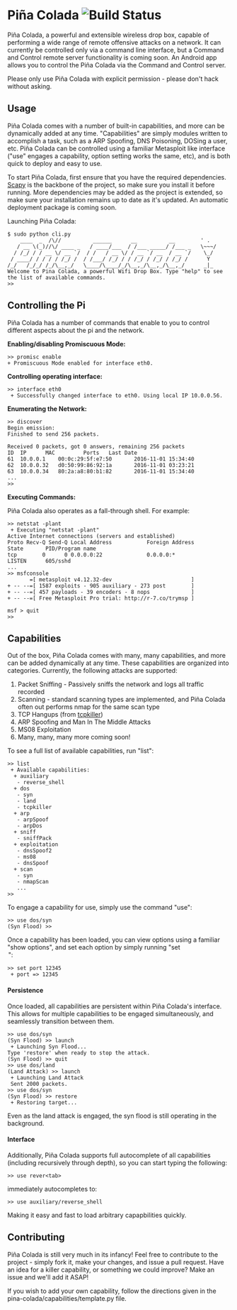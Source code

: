 # Piña Colada ![Build Status](https://travis-ci.org/ecthros/pina-colada.svg?branch=master)

Piña Colada, a powerful and extensible wireless drop box, capable of performing a wide range of remote offensive attacks on a network. It can currently be controlled only via a command line interface, but a Command and Control remote server functionality is coming soon. An Android app allows you to control the Piña Colada via the Command and Control server.

Please only use Piña Colada with explicit permission - please don't hack without asking.

## Usage
Piña Colada comes with a number of built-in capabilities, and more can be dynamically added at any time. "Capabilities" are simply modules written to accomplish a task, such as a ARP Spoofing, DNS Poisoning, DOSing a user, etc. Piña Colada can be controlled using a familiar Metasploit like interface ("use" engages a capability, option setting works the same, etc), and is both quick to deploy and easy to use. 

To start Piña Colada, first ensure that you have the required dependencies. [Scapy](http://www.secdev.org/projects/scapy/) is the backbone of the project, so make sure you install it before running. More dependencies may be added as the project is extended, so make sure your installation remains up to date as it's updated. An automatic deployment package is coming soon. 

Launching Piña Colada:
```
$ sudo python cli.py
    ____  _  /\//          ______      __          __        ' .
   / __ \(_)//\/ ____ _   / ____/___  / /___ _____/ /___ _   \~~~/
  / /_/ / / __ \/ __ `/  / /   / __ \/ / __ `/ __  / __ `/    \_/
 / ____/ / / / / /_/ /  / /___/ /_/ / / /_/ / /_/ / /_/ /      Y
/_/   /_/_/ /_/\__,_/   \____/\____/_/\__,_/\__,_/\__,_/      _|_
Welcome to Pina Colada, a powerful Wifi Drop Box. Type "help" to see the list of available commands.
>>
```

## Controlling the Pi

Piña Colada has a number of commands that enable to you to control different aspects about the pi and the network. 

**Enabling/disabling Promiscuous Mode:**
```
>> promisc enable
+ Promiscuous Mode enabled for interface eth0.
```

**Controlling operating interface:**
```
>> interface eth0
 + Successfully changed interface to eth0. Using local IP 10.0.0.56.
```

**Enumerating the Network:**
```
>> discover
Begin emission:
Finished to send 256 packets.

Received 0 packets, got 0 answers, remaining 256 packets
ID	IP		MAC			Ports	Last Date
61	10.0.0.1	00:0c:29:5f:e7:50		2016-11-01 15:34:40
62	10.0.0.32	d0:50:99:86:92:1a		2016-11-01 03:23:21
63	10.0.0.34	80:2a:a8:80:b1:82		2016-11-01 15:34:40
...
>> 
```

**Executing Commands:**

Piña Colada also operates as a fall-through shell. For example:
```
>> netstat -plant
 + Executing "netstat -plant"
Active Internet connections (servers and established)
Proto Recv-Q Send-Q Local Address           Foreign Address         State       PID/Program name
tcp        0      0 0.0.0.0:22              0.0.0.0:*               LISTEN      605/sshd
...
>> msfconsole
       =[ metasploit v4.12.32-dev                         ]
+ -- --=[ 1587 exploits - 905 auxiliary - 273 post        ]
+ -- --=[ 457 payloads - 39 encoders - 8 nops             ]
+ -- --=[ Free Metasploit Pro trial: http://r-7.co/trymsp ]

msf > quit
>> 
```

## Capabilities

Out of the box, Piña Colada comes with many, many capabilities, and more can be added dynamically at any time. These capabilities are organized into categories. Currently, the following attacks are supported: 

1. Packet Sniffing - Passively sniffs the network and logs all traffic recorded
2. Scanning - standard scanning types are implemented, and Piña Colada often out performs nmap for the same scan type
3. TCP Hangups (from [tcpkiller](https://github.com/Kkevsterrr/tcpkiller))
4. ARP Spoofing and Man In The Middle Attacks
5. MS08 Exploitation
6. Many, many, many more coming soon!

To see a full list of available capabilities, run "list": 

```
>> list
 + Available capabilities:
  + auxiliary
   - reverse_shell
  + dos
   - syn
   - land
   - tcpkiller
  + arp
   - arpSpoof
   - arpDos
  + sniff
   - sniffPack
  + exploitation
   - dnsSpoof2
   - ms08
   - dnsSpoof
  + scan
   - syn
   - nmapScan
   ...
>>
```

To engage a capability for use, simply use the command "use":

```
>> use dos/syn
(Syn Flood) >>
```

Once a capability has been loaded, you can view options using a familiar "show options", and set each option by simply running "set <OPTION> <VALUE>":
```
>> set port 12345 
 + port => 12345
```

#### Persistence

Once loaded, all capabilities are persistent within Piña Colada's interface. This allows for multiple capabilities to be engaged simultaneously, and seamlessly transition between them. 
```
>> use dos/syn
(Syn Flood) >> launch
 + Launching Syn Flood...
Type 'restore' when ready to stop the attack.
(Syn Flood) >> quit
>> use dos/land
(Land Attack) >> launch
 + Launching Land Attack
 Sent 2000 packets.
>> use dos/syn
(Syn Flood) >> restore
 + Restoring target...
```
Even as the land attack is engaged, the syn flood is still operating in the background.

#### Interface

Additionally, Piña Colada supports full autocomplete of all capabilities (including recursively through depth), so you can start typing the following: 
```
>> use rever<tab>
```
immediately autocompletes to: 
```
>> use auxiliary/reverse_shell
```

Making it easy and fast to load arbitrary capapbilities quickly. 



## Contributing
Piña Colada is still very much in its infancy! Feel free to contribute to the project - simply fork it, make your changes, and issue a pull request. Have an idea for a killer capability, or something we could improve? Make an issue and we'll add it ASAP!

If you wish to add your own capability, follow the directions given in the pina-colada/capabilities/template.py file.
